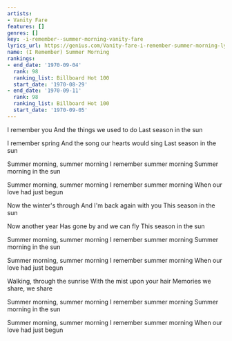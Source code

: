 ```yaml
---
artists:
- Vanity Fare
features: []
genres: []
key: -i-remember--summer-morning-vanity-fare
lyrics_url: https://genius.com/Vanity-fare-i-remember-summer-morning-lyrics
name: (I Remember) Summer Morning
rankings:
- end_date: '1970-09-04'
  rank: 98
  ranking_list: Billboard Hot 100
  start_date: '1970-08-29'
- end_date: '1970-09-11'
  rank: 98
  ranking_list: Billboard Hot 100
  start_date: '1970-09-05'
---
```

I remember you
And the things we used to do
Last season in the sun

I remember spring
And the song our hearts would sing
Last season in the sun


Summer morning, summer morning
I remember summer morning
Summer morning in the sun

Summer morning, summer morning
I remember summer morning
When our love had just begun


Now the winter's through
And I'm back again with you
This season in the sun

Now another year
Has gone by and we can fly
This season in the sun


Summer morning, summer morning
I remember summer morning
Summer morning in the sun

Summer morning, summer morning
I remember summer morning
When our love had just begun


Walking, through the sunrise
With the mist upon your hair
Memories we share, we share


Summer morning, summer morning
I remember summer morning
Summer morning in the sun

Summer morning, summer morning
I remember summer morning
When our love had just begun
